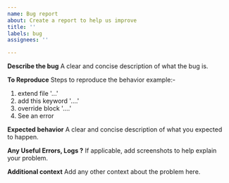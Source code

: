 ```yaml
---
name: Bug report
about: Create a report to help us improve
title: ''
labels: bug
assignees: ''

---
```


**Describe the bug**
A clear and concise description of what the bug is.

**To Reproduce**
Steps to reproduce the behavior example:-
1. extend file '...'
2. add this keyword '....'
3. override block '....'
4. See an error

**Expected behavior**
A clear and concise description of what you expected to happen.

**Any Useful Errors, Logs ?**
If applicable, add screenshots to help explain your problem.

**Additional context**
Add any other context about the problem here.
